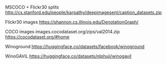 MSCOCO + Flickr30 splits
http://cs.stanford.edu/people/karpathy/deepimagesent/caption_datasets.zip

Flickr30 images
https://shannon.cs.illinois.edu/DenotationGraph/

COCO images
images.cocodataset.org/zips/val2014.zip
https://cocodataset.org/#home

Winoground
https://huggingface.co/datasets/facebook/winoground

WinoGAViL 
https://huggingface.co/datasets/nlphuji/winogavil
